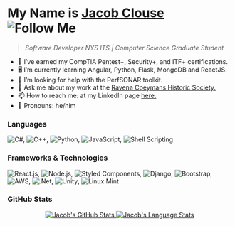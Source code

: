 # My Name is <a href="https://www.jacobpclouse.me/">Jacob Clouse</a> ![Follow Me](https://img.shields.io/github/followers/jacobpclouse.svg?style=social&label=Follow&maxAge=2592000)
> *Software Developer NYS ITS | Computer Science Graduate Student* 
<!--
**jacobpclouse/jacobpclouse** 1 is a ✨ _special_ ✨ repository because its `README.md` (this file) appears on your GitHub profile.
Link to the icons used below: https://dev.to/envoy_/150-badges-for-github-pnk
-->
- 🔭 I’ve earned my CompTIA Pentest+, Security+, and ITF+ certifications.
- 🖥️ I’m currently learning Angular, Python, Flask, MongoDB and ReactJS. 
- 📡 I’m looking for help with the PerfSONAR toolkit.
- 💬 Ask me about my work at the <a href="http://www.coeymanshistory.org/A/">Ravena Coeymans Historic Society.</a>
- 📫 How to reach me: at my LinkedIn page <a href="https://www.linkedin.com/in/jpclouse/">here.</a>
- 🖖 Pronouns: he/him


### Languages

![C#](https://img.shields.io/badge/C%23-239120?style=for-the-badge&logo=c-sharp&logoColor=white), ![C++](https://img.shields.io/badge/C%2B%2B-00599C?style=for-the-badge&logo=c%2B%2B&logoColor=white), ![Python](https://img.shields.io/badge/Python-14354C?style=for-the-badge&logo=python&logoColor=white), ![JavaScript](https://img.shields.io/badge/JavaScript-323330?style=for-the-badge&logo=javascript&logoColor=F7DF1E), ![Shell Scripting](https://img.shields.io/badge/Shell_Script-121011?style=for-the-badge&logo=gnu-bash&logoColor=white)

### Frameworks & Technologies
![React.js](https://img.shields.io/badge/React-20232A?style=for-the-badge&logo=react&logoColor=61DAFB), ![Node.js](https://img.shields.io/badge/Node.js-43853D?style=for-the-badge&logo=node.js&logoColor=white), ![Styled Components](https://img.shields.io/badge/styled--components-DB7093?style=for-the-badge&logo=styled-components&logoColor=white), ![Django](https://img.shields.io/badge/Django-092E20?style=for-the-badge&logo=django&logoColor=white), ![Bootstrap](https://img.shields.io/badge/Bootstrap-563D7C?style=for-the-badge&logo=bootstrap&logoColor=white), ![AWS](https://img.shields.io/badge/Amazon_AWS-232F3E?style=for-the-badge&logo=amazon-aws&logoColor=white), ![.Net](https://img.shields.io/badge/.NET-5C2D91?style=for-the-badge&logo=.net&logoColor=white), ![Unity](https://img.shields.io/badge/Unity-100000?style=for-the-badge&logo=unity&logoColor=white), ![Linux Mint](https://img.shields.io/badge/Linux_Mint-87CF3E?style=for-the-badge&logo=linux-mint&logoColor=white)


### GitHub Stats
<p align="center">
<a href="https://github.com/jacobpclouse">
 <img src="https://github-readme-stats.vercel.app/api?username=jacobpclouse&show_icons=true&hide=stars&hide_border=true" alt="Jacob's GitHub Stats" />
 <img src="https://github-readme-stats.vercel.app/api/top-langs/?username=jacobpclouse&layout=compact&hide_border=true" alt="Jacob's Language Stats" />
</a>
</p>

